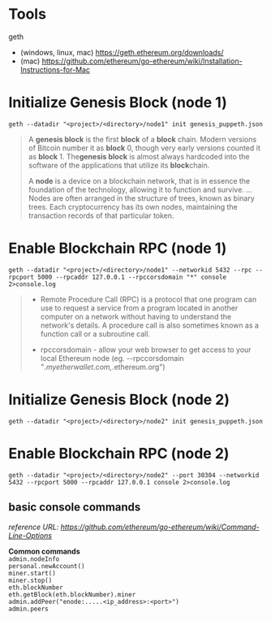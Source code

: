 
# Tools  
geth 
- (windows, linux, mac) https://geth.ethereum.org/downloads/  
- (mac) https://github.com/ethereum/go-ethereum/wiki/Installation-Instructions-for-Mac

# Initialize Genesis Block (node 1) 
`geth --datadir "<project>/<directory>/node1" init genesis_puppeth.json`

> A **genesis block** is the first **block** of a **block** chain. Modern versions of Bitcoin number it as **block** 0, though very early versions counted it as **block** 1. The**genesis block** is almost always hardcoded into the software of the applications that utilize its **block**chain.
>
> A **node** is a device on a blockchain network, that is in essence the foundation of the technology, allowing it to function and survive. ... Nodes are often arranged in the structure of trees, known as binary trees. Each cryptocurrency has its own nodes, maintaining the transaction records of that particular token.

# Enable Blockchain RPC (node 1) 
`geth --datadir "<project>/<directory>/node1" --networkid 5432 --rpc --rpcport 5000 --rpcaddr 127.0.0.1 --rpccorsdomain "*" console 2>console.log`


> - Remote Procedure Call (RPC) is a protocol that one program can use to request a service from a program located in another computer on a network without having to understand the network's details. A procedure call is also sometimes known as a function call or a subroutine call.  
>
> - rpccorsdomain - allow your web browser to get access to your local Ethereum node 
> (eg. --rpccorsdomain "*.myetherwallet.com,*.ethereum.org")  

# Initialize Genesis Block (node 2) 
`geth --datadir "<project>/<directory>/node2" init genesis_puppeth.json`  

# Enable Blockchain RPC (node 2) 
`geth --datadir "<project>/<directory>/node2" --port 30304 --networkid 5432 --rpcport 5000 --rpcaddr 127.0.0.1 console 2>console.log`  


## basic console commands
*reference URL: https://github.com/ethereum/go-ethereum/wiki/Command-Line-Options*

**Common commands**  
`admin.nodeInfo`  
`personal.newAccount()`  
`miner.start()`  
`miner.stop()`  
`eth.blockNumber`  
`eth.getBlock(eth.blockNumber).miner`  
`admin.addPeer("enode:.....<ip_address>:<port>")`  
`admin.peers`  